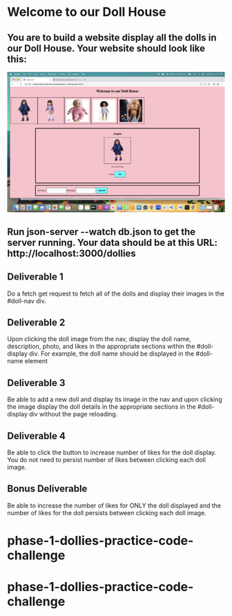# Welcome to our Doll House

## You are to build a website display all the dolls in our Doll House.  Your website should look like this:

![website image](my-practice-cc.jpg)

## Run json-server --watch db.json to get the server running.  Your data should be at this URL: http://localhost:3000/dollies

## Deliverable 1
Do a fetch get request to fetch all of the dolls and display their images in the #doll-nav div.  

## Deliverable 2
Upon clicking the doll image from the nav, display the doll name, description, photo, and likes in the appropriate sections within the #doll-display div.  For example, the doll name should be displayed in the #doll-name element

## Deliverable 3
Be able to add a new doll and display its image in the nav and upon clicking the image display the doll details in the appropriate sections in the #doll-display div without the page reloading.    

## Deliverable 4
Be able to click the button to increase number of likes for the doll display.  You do not need to persist number of likes between clicking each doll image.

## Bonus Deliverable
Be able to increase the number of likes for ONLY the doll displayed and the number of likes for the doll persists between clicking each doll image.




# phase-1-dollies-practice-code-challenge
# phase-1-dollies-practice-code-challenge

